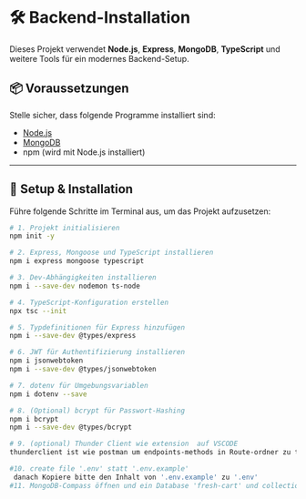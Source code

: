 # 🛠️ Backend-Installation

Dieses Projekt verwendet **Node.js**, **Express**, **MongoDB**, **TypeScript** und weitere Tools für ein modernes Backend-Setup.

## 📦 Voraussetzungen

Stelle sicher, dass folgende Programme installiert sind:

- [Node.js](https://nodejs.org/)
- [MongoDB](https://www.mongodb.com/)
- npm (wird mit Node.js installiert)

---

## 🚀 Setup & Installation

Führe folgende Schritte im Terminal aus, um das Projekt aufzusetzen:

```bash
# 1. Projekt initialisieren
npm init -y

# 2. Express, Mongoose und TypeScript installieren
npm i express mongoose typescript

# 3. Dev-Abhängigkeiten installieren
npm i --save-dev nodemon ts-node

# 4. TypeScript-Konfiguration erstellen
npx tsc --init

# 5. Typdefinitionen für Express hinzufügen
npm i --save-dev @types/express

# 6. JWT für Authentifizierung installieren
npm i jsonwebtoken
npm i --save-dev @types/jsonwebtoken

# 7. dotenv für Umgebungsvariablen
npm i dotenv --save

# 8. (Optional) bcrypt für Passwort-Hashing
npm i bcrypt
npm i --save-dev @types/bcrypt

# 9. (optional) Thunder Client wie extension  auf VSCODE
thunderclient ist wie postman um endpoints-methods in Route-ordner zu testen

#10. create file '.env' statt '.env.example' 
 danach Kopiere bitte den Inhalt von '.env.example' zu '.env'
#11. MongoDB-Compass öffnen und ein Database 'fresh-cart' und collection/sammlung 'users' erstellen danach verbinden'connect'
